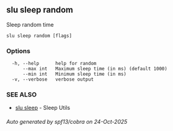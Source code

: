 ## slu sleep random

Sleep random time

```
slu sleep random [flags]
```

### Options

```
  -h, --help      help for random
      --max int   Maximum sleep time (in ms) (default 1000)
      --min int   Minimum sleep time (in ms)
  -v, --verbose   verbose output
```

### SEE ALSO

* [slu sleep](slu_sleep.md)	 - Sleep Utils

###### Auto generated by spf13/cobra on 24-Oct-2025
